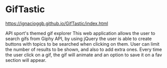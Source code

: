 # GifTastic

https://ignacioggb.github.io/GifTastic/index.html


API sport's themed gif explorer
This web application allows the user to search gifs from Giphy API, by using jQuery the user is able to create buttons with topics to be searched when clicking on them. User can limit the number of results to be shown, and also to add extra ones. Every time the user click on a gif, the gif will animate and an option to save it on a fav section will appear.

